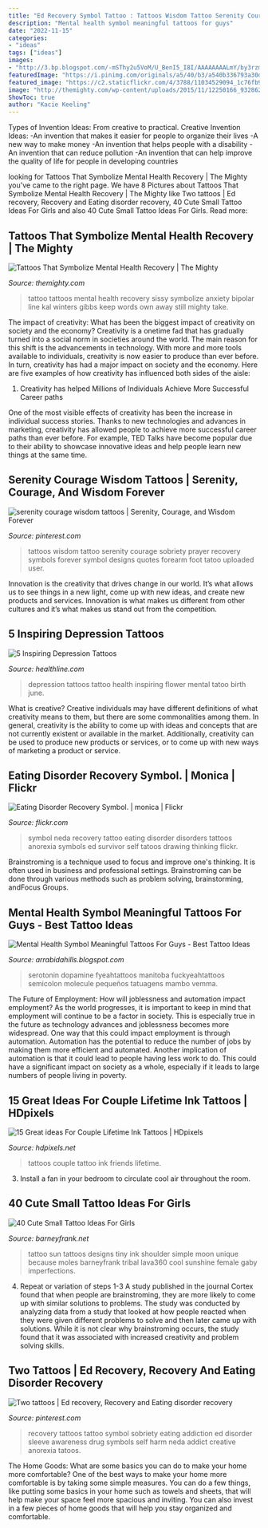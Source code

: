 ```yaml
---
title: "Ed Recovery Symbol Tattoo : Tattoos Wisdom Tattoo Serenity Courage Sobriety Prayer Recovery Symbols Forever Symbol Designs Quotes Forearm Foot Tatoo Uploaded User"
description: "Mental health symbol meaningful tattoos for guys"
date: "2022-11-15"
categories:
- "ideas"
tags: ["ideas"]
images:
- "http://3.bp.blogspot.com/-mSThy2u5VoM/U_BenI5_I8I/AAAAAAAALmY/by3rzmuFlFg/s1600/couple-tattoo-best-friends.jpg"
featuredImage: "https://i.pinimg.com/originals/a5/40/b3/a540b336793a30d174ae4f5c85c4fa98.jpg"
featured_image: "https://c2.staticflickr.com/4/3788/11034529094_1c76fb9105_b.jpg"
image: "http://themighty.com/wp-content/uploads/2015/11/12250166_932862630135851_3899648703669739667_n.jpg"
ShowToc: true
author: "Kacie Keeling"
---
```



Types of Invention Ideas: From creative to practical.
Creative Invention Ideas: 
-An invention that makes it easier for people to organize their lives 
-A new way to make money 
-An invention that helps people with a disability 
-An invention that can reduce pollution 
-An invention that can help improve the quality of life for people in developing countries

	

		
looking for Tattoos That Symbolize Mental Health Recovery | The Mighty you've came to the right page. We have 8 Pictures about Tattoos That Symbolize Mental Health Recovery | The Mighty like Two tattoos | Ed recovery, Recovery and Eating disorder recovery, 40 Cute Small Tattoo Ideas For Girls and also 40 Cute Small Tattoo Ideas For Girls. Read more:
		
    
## Tattoos That Symbolize Mental Health Recovery | The Mighty

<img loading=lazy src="http://themighty.com/wp-content/uploads/2015/11/12250166_932862630135851_3899648703669739667_n.jpg" onerror="this.onerror=null;this.src='https://tse2.mm.bing.net/th?id=OIP.tz168U9p9mwCQ5RkrIAX3wHaEc&amp;pid=15.1';" alt="Tattoos That Symbolize Mental Health Recovery | The Mighty">

_Source: themighty.com_

>tattoo tattoos mental health recovery sissy symbolize anxiety bipolar line kal winters gibbs keep words own away still mighty take. 

	

The impact of creativity: What has been the biggest impact of creativity on society and the economy?
Creativity is a onetime fad that has gradually turned into a social norm in societies around the world. The main reason for this shift is the advancements in technology. With more and more tools available to individuals, creativity is now easier to produce than ever before. In turn, creativity has had a major impact on society and the economy. Here are five examples of how creativity has influenced both sides of the aisle:
1) Creativity has helped Millions of Individuals Achieve More Successful Career paths

One of the most visible effects of creativity has been the increase in individual success stories. Thanks to new technologies and advances in marketing, creativity has allowed people to achieve more successful career paths than ever before. For example, TED Talks have become popular due to their ability to showcase innovative ideas and help people learn new things at the same time.

    
## Serenity Courage Wisdom Tattoos | Serenity, Courage, And Wisdom Forever

<img loading=lazy src="https://i.pinimg.com/originals/e5/4a/fb/e54afba4481451dcc39dea833c59a374.jpg" onerror="this.onerror=null;this.src='https://tse2.mm.bing.net/th?id=OIP.zYh5iJ0SElekBjJdcvX2bgHaPg&amp;pid=15.1';" alt="serenity courage wisdom tattoos | Serenity, Courage, and Wisdom Forever">

_Source: pinterest.com_

>tattoos wisdom tattoo serenity courage sobriety prayer recovery symbols forever symbol designs quotes forearm foot tatoo uploaded user. 

	

Innovation is the creativity that drives change in our world. It’s what allows us to see things in a new light, come up with new ideas, and create new products and services. Innovation is what makes us different from other cultures and it’s what makes us stand out from the competition.

    
## 5 Inspiring Depression Tattoos

<img loading=lazy src="https://i0.wp.com/images-prod.healthline.com/hlcmsresource/images/Lifestyle/mental-health/liz.jpg?w=1155&amp;h=1528" onerror="this.onerror=null;this.src='https://tse1.mm.bing.net/th?id=OIP.lWR1Uz7aY4Yb2YOXIYG_dgHaEJ&amp;pid=15.1';" alt="5 Inspiring Depression Tattoos">

_Source: healthline.com_

>depression tattoos tattoo health inspiring flower mental tatoo birth june. 

	

What is creative?
Creative individuals may have different definitions of what creativity means to them, but there are some commonalities among them. In general, creativity is the ability to come up with ideas and concepts that are not currently existent or available in the market. Additionally, creativity can be used to produce new products or services, or to come up with new ways of marketing a product or service.

    
## Eating Disorder Recovery Symbol. | Monica | Flickr

<img loading=lazy src="https://c2.staticflickr.com/4/3788/11034529094_1c76fb9105_b.jpg" onerror="this.onerror=null;this.src='https://tse1.mm.bing.net/th?id=OIP.tZpfGIs2Gl0_ln6vZ4HkOwHaMW&amp;pid=15.1';" alt="Eating Disorder Recovery Symbol. | monica | Flickr">

_Source: flickr.com_

>symbol neda recovery tattoo eating disorder disorders tattoos anorexia symbols ed survivor self tatoos drawing thinking flickr. 

	

Brainstroming is a technique used to focus and improve one's thinking. It is often used in business and professional settings. Brainstroming can be done through various methods such as problem solving, brainstorming, andFocus Groups.

    
## Mental Health Symbol Meaningful Tattoos For Guys - Best Tattoo Ideas

<img loading=lazy src="https://i.pinimg.com/originals/a5/40/b3/a540b336793a30d174ae4f5c85c4fa98.jpg" onerror="this.onerror=null;this.src='https://tse3.mm.bing.net/th?id=OIP.NKKoT69j3pWsCxrskAQxbgHaJ4&amp;pid=15.1';" alt="Mental Health Symbol Meaningful Tattoos For Guys - Best Tattoo Ideas">

_Source: arrabidahills.blogspot.com_

>serotonin dopamine fyeahtattoos manitoba fuckyeahtattoos semicolon molecule pequeños tatuagens mambo vemma. 

	

The Future of Employment: How will joblessness and automation impact employment?
As the world progresses, it is important to keep in mind that employment will continue to be a factor in society. This is especially true in the future as technology advances and joblessness becomes more widespread. One way that this could impact employment is through automation. Automation has the potential to reduce the number of jobs by making them more efficient and automated. Another implication of automation is that it could lead to people having less work to do. This could have a significant impact on society as a whole, especially if it leads to large numbers of people living in poverty.

    
## 15 Great Ideas For Couple Lifetime Ink Tattoos | HDpixels

<img loading=lazy src="http://3.bp.blogspot.com/-mSThy2u5VoM/U_BenI5_I8I/AAAAAAAALmY/by3rzmuFlFg/s1600/couple-tattoo-best-friends.jpg" onerror="this.onerror=null;this.src='https://tse1.mm.bing.net/th?id=OIP.9J397sy7kN3Vh54KlGnTMQHaE9&amp;pid=15.1';" alt="15 Great ideas For Couple Lifetime Ink Tattoos | HDpixels">

_Source: hdpixels.net_

>tattoos couple tattoo ink friends lifetime. 

	

3. Install a fan in your bedroom to circulate cool air throughout the room.

    
## 40 Cute Small Tattoo Ideas For Girls

<img loading=lazy src="http://www.barneyfrank.net/wp-content/uploads/2015/06/40-Cute-Small-Tattoo-Ideas-For-Girls-15.jpg" onerror="this.onerror=null;this.src='https://tse1.mm.bing.net/th?id=OIP.LqyRirZKL3rEbFdaFL3qDwHaJ4&amp;pid=15.1';" alt="40 Cute Small Tattoo Ideas For Girls">

_Source: barneyfrank.net_

>tattoo sun tattoos designs tiny ink shoulder simple moon unique because moles barneyfrank tribal lava360 cool sunshine female gaby imperfections. 

	

4. Repeat or variation of steps 1-3
A study published in the journal Cortex found that when people are brainstroming, they are more likely to come up with similar solutions to problems. The study was conducted by analyzing data from a study that looked at how people reacted when they were given different problems to solve and then later came up with solutions. While it is not clear why brainstroming occurs, the study found that it was associated with increased creativity and problem solving skills.

    
## Two Tattoos | Ed Recovery, Recovery And Eating Disorder Recovery

<img loading=lazy src="https://s-media-cache-ak0.pinimg.com/736x/8d/4b/1e/8d4b1eb42808eb209ae6bd4f503d0ae7.jpg" onerror="this.onerror=null;this.src='https://tse2.mm.bing.net/th?id=OIP.we9tFvrQPuJBD75FGrV4VAHaHa&amp;pid=15.1';" alt="Two tattoos | Ed recovery, Recovery and Eating disorder recovery">

_Source: pinterest.com_

>recovery tattoos tattoo symbol sobriety eating addiction ed disorder sleeve awareness drug symbols self harm neda addict creative anorexia tatoos. 

	

The Home Goods: What are some basics you can do to make your home more comfortable?
One of the best ways to make your home more comfortable is by taking some simple measures. You can do a few things, like putting some basics in your home such as towels and sheets, that will help make your space feel more spacious and inviting. You can also invest in a few pieces of home goods that will help you stay organized and comfortable.

